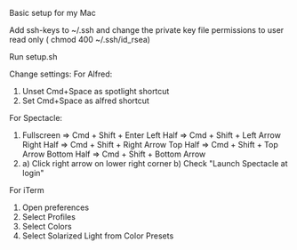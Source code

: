 Basic setup for my Mac

Add ssh-keys to ~/.ssh and change the private key file permissions to user read only ( chmod 400 ~/.ssh/id_rsea)

Run setup.sh

Change settings:
For Alfred:
 1. Unset Cmd+Space as spotlight shortcut
 2. Set Cmd+Space as alfred shortcut

For Spectacle:
 1. Fullscreen  => Cmd + Shift + Enter
    Left Half   => Cmd + Shift + Left Arrow
    Right Half  => Cmd + Shift + Right Arrow
    Top Half    => Cmd + Shift + Top Arrow
    Bottom Half => Cmd + Shift + Bottom Arrow
 2. a) Click right arrow on lower right corner
    b) Check "Launch Spectacle at login"


For iTerm
 1. Open preferences
 2. Select Profiles
 3. Select Colors
 4. Select Solarized Light from Color Presets
